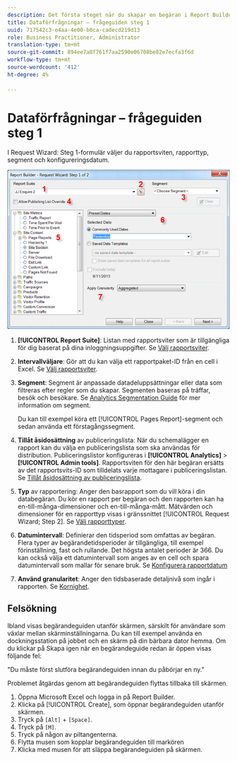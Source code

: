 ```yaml
---
description: Det första steget när du skapar en begäran i Report Builder.
title: Dataförfrågningar – frågeguiden steg 1
uuid: 717542c3-e4aa-4e00-b0ca-cadecd219d13
role: Business Practitioner, Administrator
translation-type: tm+mt
source-git-commit: 894ee7a8f761f7aa2590e06708be82e7ecfa3f6d
workflow-type: tm+mt
source-wordcount: '412'
ht-degree: 4%

---
```



# Dataförfrågningar – frågeguiden steg 1

I Request Wizard: Steg 1-formulär väljer du rapportsviten, rapporttyp, segment och konfigureringsdatum.

![](assets/rw1_overview.png)

1. **[!UICONTROL Report Suite]**: Listan med rapportsviter som är tillgängliga för dig baserat på dina inloggningsuppgifter. Se [Välj rapportsviter](/help/analyze/report-builder/data-requests/selecting-report-suites/t-select-report-suites.md).

1. **Intervallväljare**: Gör att du kan välja ett rapportpaket-ID från en cell i Excel. Se [Välj rapportsviter](/help/analyze/report-builder/data-requests/selecting-report-suites/t-select-report-suites.md).

1. **Segment**: Segment är anpassade datadeluppsättningar eller data som filtreras efter regler som du skapar. Segmenten baseras på träffar, besök och besökare. Se [Analytics Segmentation Guide](https://docs.adobe.com/content/help/en/analytics/components/segmentation/seg-home.html) för mer information om segment.

   Du kan till exempel köra ett [!UICONTROL Pages Report]-segment och sedan använda ett förstagångssegment.

1. **Tillåt åsidosättning** av publiceringslista: När du schemalägger en rapport kan du välja en publiceringslista som ska användas för distribution. Publiceringslistor konfigureras i **[!UICONTROL Analytics]** > **[!UICONTROL Admin tools]**. Rapportsviten för den här begäran ersätts av det rapportsvits-ID som tilldelats varje mottagare i publiceringslistan. Se [Tillåt åsidosättning av publiceringslista](/help/analyze/report-builder/data-requests/allow-publishing-list-overrides.md).

1. **Typ** av rapportering: Anger den basrapport som du vill köra i din databegäran. Du kör en rapport per begäran och den rapporten kan ha en-till-många-dimensioner och en-till-många-mått. Mätvärden och dimensioner för en rapporttyp visas i gränssnittet [!UICONTROL Request Wizard; Step 2]. Se [Välj rapporttyper](/help/analyze/report-builder/data-requests/c-report-types/select-report-types.md).

1. **Datumintervall**: Definierar den tidsperiod som omfattas av begäran. Flera typer av begärandetidsperioder är tillgängliga, till exempel förinställning, fast och rullande. Det högsta antalet perioder är 366. Du kan också välja ett datumintervall som anges av en cell och spara datumintervall som mallar för senare bruk.  Se [Konfigurera rapportdatum](/help/analyze/report-builder/data-requests/configuring-report-dates/custom-calendar.md)

1. **Använd granularitet**: Anger den tidsbaserade detaljnivå som ingår i rapporten. Se [Kornighet](/help/analyze/report-builder/data-requests/configuring-report-dates/granularity.md).

## Felsökning

Ibland visas begärandeguiden utanför skärmen, särskilt för användare som växlar mellan skärminställningarna. Du kan till exempel använda en dockningsstation på jobbet och en skärm på din bärbara dator hemma. Om du klickar på Skapa igen när en begärandeguide redan är öppen visas följande fel:

&quot;Du måste först slutföra begärandeguiden innan du påbörjar en ny.&quot;

Problemet åtgärdas genom att begärandeguiden flyttas tillbaka till skärmen.

1. Öppna Microsoft Excel och logga in på Report Builder.
2. Klicka på [!UICONTROL Create], som öppnar begärandeguiden utanför skärmen.
3. Tryck på `[Alt]` + `[Space]`.
4. Tryck på `[M]`.
5. Tryck på någon av piltangenterna.
6. Flytta musen som kopplar begärandeguiden till markören
7. Klicka med musen för att släppa begärandeguiden på skärmen.
